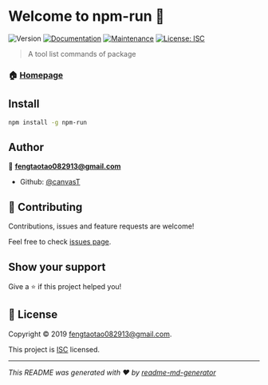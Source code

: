# Welcome to npm-run 👋
![Version](https://img.shields.io/badge/version-1.0.0-blue.svg?cacheSeconds=2592000)
[![Documentation](https://img.shields.io/badge/documentation-yes-brightgreen.svg)](https://github.com/canvasT/npm-run#readme)
[![Maintenance](https://img.shields.io/badge/Maintained%3F-yes-green.svg)](https://github.com/canvasT/npm-run/graphs/commit-activity)
[![License: ISC](https://img.shields.io/badge/License-ISC-yellow.svg)](https://github.com/canvasT/npm-run/blob/master/LICENSE)

> A tool list commands of package

### 🏠 [Homepage](https://github.com/canvasT/npm-run#readme)

## Install

```sh
npm install -g npm-run
```

## Author

👤 **fengtaotao082913@gmail.com**

* Github: [@canvasT](https://github.com/canvasT)

## 🤝 Contributing

Contributions, issues and feature requests are welcome!

Feel free to check [issues page](https://github.com/canvasT/npm-run/issues).

## Show your support

Give a ⭐️ if this project helped you!


## 📝 License

Copyright © 2019 [fengtaotao082913@gmail.com](https://github.com/canvasT).

This project is [ISC](https://github.com/canvasT/npm-run/blob/master/LICENSE) licensed.

***
_This README was generated with ❤️ by [readme-md-generator](https://github.com/kefranabg/readme-md-generator)_